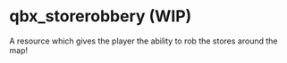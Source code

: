 
# qbx_storerobbery (WIP)

A resource which gives the player the ability to rob the stores around the map!
